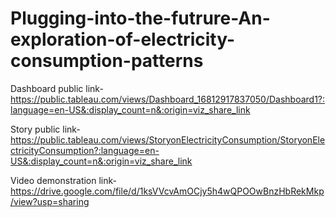 # Plugging-into-the-futrure-An-exploration-of-electricity-consumption-patterns


Dashboard public link-https://public.tableau.com/views/Dashboard_16812917837050/Dashboard1?:language=en-US&:display_count=n&:origin=viz_share_link

Story public link-https://public.tableau.com/views/StoryonElectricityConsumption/StoryonElectricityConsumption?:language=en-US&:display_count=n&:origin=viz_share_link

Video demonstration link-https://drive.google.com/file/d/1ksVVcvAmOCjy5h4wQPOOwBnzHbRekMkp/view?usp=sharing
